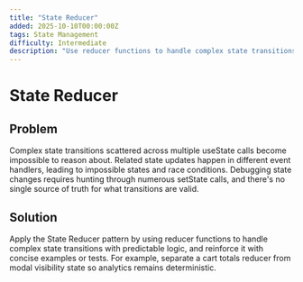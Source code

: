 ```yaml
---
title: "State Reducer"
added: 2025-10-10T00:00:00Z
tags: State Management
difficulty: Intermediate
description: "Use reducer functions to handle complex state transitions with predictable logic."
---
```

# State Reducer

## Problem

Complex state transitions scattered across multiple useState calls become impossible to reason about. Related state updates happen in different event handlers, leading to impossible states and race conditions. Debugging state changes requires hunting through numerous setState calls, and there's no single source of truth for what transitions are valid.

## Solution

Apply the State Reducer pattern by using reducer functions to handle complex state transitions with predictable logic, and reinforce it with concise examples or tests. For example, separate a cart totals reducer from modal visibility state so analytics remains deterministic.

